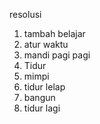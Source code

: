 resolusi

1. tambah belajar
2. atur waktu
3. mandi pagi pagi
4. Tidur
5. mimpi
6. tidur lelap
7. bangun
8. tidur lagi
